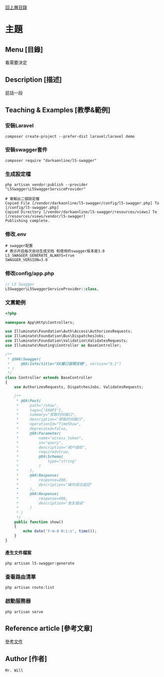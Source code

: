 [回上層目錄](../README.md)

# 主題

## **Menu [目錄]**
看需要決定

## **Description [描述]**
屁話一段

## **Teaching & Examples [教學&範例]**
### 安裝Laravel
```base
composer create-project --prefer-dist laravel/laravel demo
```

### 安裝swagger套件
```base
composer require "darkaonline/l5-swagger"
```

### 生成設定檔
```base
php artisan vendor:publish --provider "L5Swagger\L5SwaggerServiceProvider"

# 會輸出二個設定檔
Copied File [/vendor/darkaonline/l5-swagger/config/l5-swagger.php] To [/config/l5-swagger.php]
Copied Directory [/vendor/darkaonline/l5-swagger/resources/views] To [/resources/views/vendor/l5-swagger]
Publishing complete.
```

### 修改.env
```base
# swagger配置
# 表示开启每次自动生成文档 和使用的swagger版本是3.0 
L5_SWAGGER_GENERATE_ALWAYS=true
SWAGGER_VERSION=3.0
```

### 修改config/app.php
```php
// L5 Swagger
L5Swagger\L5SwaggerServiceProvider::class,
```

### 文黨範例
```php
<?php

namespace App\Http\Controllers;

use Illuminate\Foundation\Auth\Access\AuthorizesRequests;
use Illuminate\Foundation\Bus\DispatchesJobs;
use Illuminate\Foundation\Validation\ValidatesRequests;
use Illuminate\Routing\Controller as BaseController;

/**
 * @SWG\Swagger(
 *     @OA\Info(title="XX接口说明文档", version="0.1")
 * )
 */
class Controller extends BaseController
{
    use AuthorizesRequests, DispatchesJobs, ValidatesRequests;

    /**
     * @OA\Post(
     *     path="/show",
     *     tags={"XXAPI"},
     *     summary="获取时间接口",
     *     description="获取时间接口",
     *     operationId="TimeShow",
     *     deprecated=false,
     *     @OA\Parameter(
     *         name="access_token",
     *         in="query",
     *         description="用户授权",
     *         required=true,
     *         @OA\Schema(
     *             type="string"
     *         )
     *     ),
     *     @OA\Response(
     *         response=200,
     *         description="操作成功返回"
     *     ),
     *     @OA\Response(
     *         response=400,
     *         description="发生错误"
     *     )
     * )
     */
    public function show()
    {
        echo date('Y-m-d H:i:s', time());
    }
}
```

#### 產生文件檔案
```base
php artisan l5-swagger:generate
```

### 查看路由清單
```base
php artisan route:list
```

### 啟動服務器
```base
php artisan serve
```

## **Reference article [參考文章]**
[參考文件](https://caihongtengxu.github.io/2018/20180827/index.html)

## **Author [作者]**
`Mr. Will`
